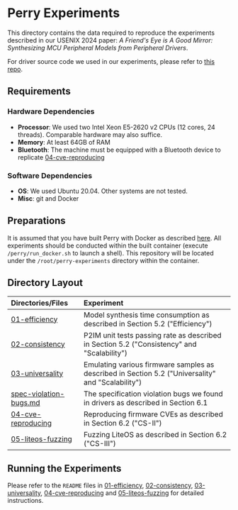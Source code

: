 # Perry Experiments

This directory contains the data required to reproduce the experiments described in our USENIX 2024 paper: *A Friend's Eye is A Good Mirror: Synthesizing MCU Peripheral Models from Peripheral Drivers*.

For driver source code we used in our experiments, please refer to [this repo](https://github.com/VoodooChild99/perry-drivers).

## Requirements
### Hardware Dependencies
* **Processor**: We used two Intel Xeon E5-2620 v2 CPUs (12 cores, 24 threads). Comparable hardware may also suffice.
* **Memory**: At least 64GB of RAM
* **Bluetooth**: The machine must be equipped with a Bluetooth device to replicate [04-cve-reproducing](./04-cve-reproduce)
### Software Dependencies
* **OS**: We used Ubuntu 20.04. Other systems are not tested.
* **Misc**: git and Docker

## Preparations
It is assumed that you have built Perry with Docker as described [here](https://github.com/VoodooChild99/perry?tab=readme-ov-file#build-with-docker).
All experiments should be conducted within the built container (execute `/perry/run_docker.sh` to launch a shell). This repository will be located under the `/root/perry-experiments` directory within the container.

## Directory Layout
| Directories/Files | Experiment |
| :--- | :--- |
| [01-efficiency](./01-efficiency) | Model synthesis time consumption as described in Section 5.2 ("Efficiency") |
| [02-consistency](./02-consistency) | P2IM unit tests passing rate as described in Section 5.2 ("Consistency" and "Scalability") |
| [03-universality](./03-universality) | Emulating various firmware samples as described in Section 5.2 ("Universality" and "Scalability") |
| [spec-violation-bugs.md](./spec-violation-bugs.md) | The specification violation bugs we found in drivers as described in Section 6.1 |
| [04-cve-reproducing](./04-cve-reproduce) | Reproducing firmware CVEs as described in Section 6.2 ("CS-II") |
| [05-liteos-fuzzing](./05-liteos-fuzzing) | Fuzzing LiteOS as described in Section 6.2 ("CS-III") |

## Running the Experiments
Please refer to the `README` files in [01-efficiency](./01-efficiency), [02-consistency](./02-consistency), [03-universality](./03-universality), [04-cve-reproducing](./04-cve-reproduce) and [05-liteos-fuzzing](./05-liteos-fuzzing) for detailed instructions.
